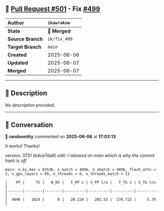 ## 🔀 [Pull Request #501](https://github.com/ikawrakow/ik_llama.cpp/pull/501) - Fix [#499](https://github.com/ikawrakow/ik_llama.cpp/issues/499)

| **Author** | `ikawrakow` |
| :--- | :--- |
| **State** | 🔀 **Merged** |
| **Source Branch** | `ik/fix_499` |
| **Target Branch** | `main` |
| **Created** | 2025-06-06 |
| **Updated** | 2025-06-07 |
| **Merged** | 2025-06-07 |

---

## 📄 Description

_No description provided._

---

## 💬 Conversation

👤 **randoentity** commented on **2025-06-06** at **17:03:13**

It works! Thanks!

version: 3731 (b4ce7da8)  *edit: I rebased on main which is why the commit hash is off*

```
main: n_kv_max = 65536, n_batch = 4096, n_ubatch = 4096, flash_attn = 1, n_gpu_layers = 99, n_threads = 6, n_threads_batch = 12

|    PP |     TG |   N_KV |   T_PP s | S_PP t/s |   T_TG s | S_TG t/s |
|-------|--------|--------|----------|----------|----------|----------|
|  4096 |   1024 |      0 |   20.224 |   202.53 |  176.723 |     5.79 |
```